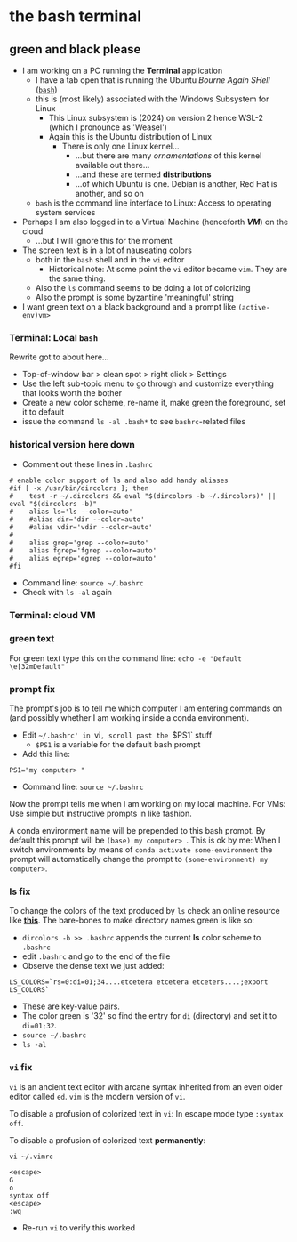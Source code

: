 # the bash terminal

## green and black please

- I am working on a PC running the **Terminal** application
    - I have a tab open that is running the Ubuntu
*Bourne Again SHell* ([`bash`](https://en.wikipedia.org/wiki/Shell_(computing)))
    - this is (most likely) associated with the Windows Subsystem for Linux
        - This Linux subsystem is (2024) on version 2 hence WSL-2 (which I pronounce as 'Weasel')
        - Again this is the Ubuntu distribution of Linux
            - There is only one Linux kernel...
                - ...but there are many *ornamentations* of this kernel available out there...
                - ...and these are termed **distributions**
                - ...of which Ubuntu is one. Debian is another, Red Hat is another, and so on
    - `bash` is the command line interface to Linux: Access to operating system services
- Perhaps I am also logged in to a Virtual Machine (henceforth ***VM***) on the cloud
    - ...but I will ignore this for the moment
- The screen text is in a lot of nauseating colors
    - both in the `bash` shell and in the `vi` editor
        - Historical note: At some point the `vi` editor became `vim`. They are the same thing.
    - Also the `ls` command seems to be doing a lot of colorizing
    - Also the prompt is some byzantine 'meaningful' string
- I want green text on a black background and a prompt like `(active-env)vm>`



### **Terminal: Local `bash`**


Rewrite got to about here...


- Top-of-window bar > clean spot > right click > Settings
- Use the left sub-topic menu to go through and customize everything that looks worth the bother
- Create a new color scheme, re-name it, make green the foreground, set it to default
- issue the command `ls -al .bash*` to see `bashrc`-related files


### historical version here down


- Comment out these lines in `.bashrc`

```
# enable color support of ls and also add handy aliases
#if [ -x /usr/bin/dircolors ]; then
#    test -r ~/.dircolors && eval "$(dircolors -b ~/.dircolors)" || eval "$(dircolors -b)"
#    alias ls='ls --color=auto'
#    #alias dir='dir --color=auto'
#    #alias vdir='vdir --color=auto'
#
#    alias grep='grep --color=auto'
#    alias fgrep='fgrep --color=auto'
#    alias egrep='egrep --color=auto'
#fi
```

- Command line: `source ~/.bashrc`
- Check with `ls -al` again


### **Terminal: cloud VM**


### green text


For green text type this on the command line: `echo -e "Default \e[32mDefault"`


### prompt fix


The prompt's job is to tell me which computer I am entering commands on (and possibly whether
I am working inside a conda environment).


- Edit `~/.bashrc' in `vi`, scroll past the `$PS1` stuff
    - `$PS1` is a variable for the default bash prompt 
- Add this line:


```
PS1="my computer> "
```

- Command line: `source ~/.bashrc`

Now the prompt tells me when I am working on my local machine.
For VMs: Use simple but instructive prompts in like fashion. 

A conda environment name will be prepended to this bash prompt. By default this
prompt will be `(base) my computer> `. This is ok by me: When I switch
environments by means of `conda activate some-environment` the prompt will 
automatically change the prompt to `(some-environment) my computer>`. 


### ls fix

To change the colors of the text produced by `ls` check an online resource like [**this**](https://linuxhint.com/ls_colors_bash/).
The bare-bones to make directory names green is like so: 


- `dircolors -b >> .bashrc` appends the current **ls** color scheme to `.bashrc`
- edit `.bashrc` and go to the end of the file 
- Observe the dense text we just added:

```
LS_COLORS=`rs=0:di=01;34....etcetera etcetera etceters....;export LS_COLORS`
```

- These are key-value pairs. 
- The color green is '32' so find the entry for `di` (directory) and set it to `di=01;32`. 
- `source ~/.bashrc`
- `ls -al`


### **`vi`** fix

`vi` is an ancient text editor with arcane syntax inherited from an even older editor called `ed`. 
`vim` is the modern version of `vi`. 


To disable a profusion of colorized text in `vi`: In escape mode type `:syntax off`. 


To disable a profusion of colorized text **permanently**:


```
vi ~/.vimrc

<escape>
G
o
syntax off
<escape>
:wq
```

- Re-run `vi` to verify this worked


